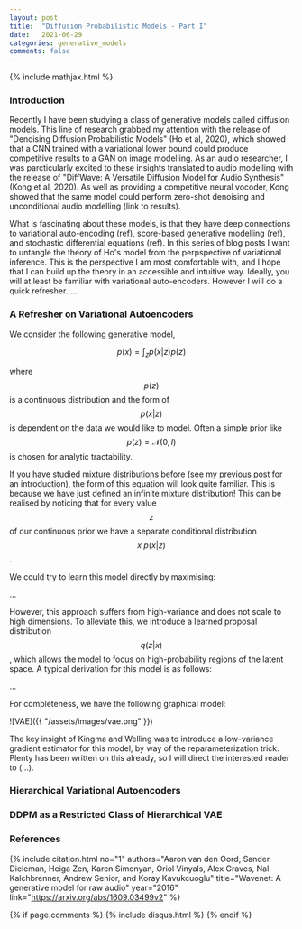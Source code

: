 ```yaml
---
layout: post
title:  "Diffusion Probabilistic Models - Part I"
date:   2021-06-29
categories: generative_models
comments: false
---
```


{% include mathjax.html %}

### Introduction

Recently I have been studying a class of generative models called diffusion models. This line of research
grabbed my attention with the release of "Denoising Diffusion Probabilistic Models" (Ho et al, 2020), which showed
that a CNN trained with a variational lower bound could produce competitive results to a GAN on image modelling. 
As an audio researcher, I was parcticularly excited to these insights translated to audio modelling with the release
of "DiffWave: A Versatile Diffusion Model for Audio Synthesis" (Kong et al, 2020). As well as providing a competitive neural
vocoder, Kong showed that the same model could perform zero-shot denoising and unconditional audio modelling (link to results).

What is fascinating about these models, is that they have deep connections to variational auto-encoding (ref), score-based generative modelling (ref), and 
stochastic differential equations (ref). In this series of blog posts I want to untangle the theory of Ho's model from the perpspective
of variational inference. This is the perspective I am most comfortable with, and I hope that I can build up the theory in an accessible and
intuitive way. Ideally, you will at least be familiar with variational auto-encoders. However I will do a quick refresher.
...


### A Refresher on Variational Autoencoders

We consider the following generative model,

$$
  p(x) = \int_{z}p(x|z)p(z)
$$

where $$ p(z) $$ is a continuous distribution and the form of $$ p(x|z) $$ is dependent
on the data we would like to model. Often a simple prior like $$ p(z) = \mathcal{N}(0, I) $$ is chosen for 
analytic tractability.

If you have studied mixture distributions before (see my [previous post] for an
introduction), the form of this equation will look quite familiar. This is because
we have just defined an infinite mixture distribution! This can be
realised by noticing that for every value $$ z $$ of our continuous prior we have a
separate conditional distribution $$ x ~ p(x|z) $$.

We could try to learn this model directly by maximising:

...

However, this approach suffers from high-variance and does not scale to high dimensions. To alleviate this,
we introduce a learned proposal distribution $$ q(z|x) $$, which allows the model to focus on high-probability
regions of the latent space. A typical derivation for this model is as follows:

...


For completeness, we have the following graphical model:

![VAE]({{ "/assets/images/vae.png" }})


The key insight of Kingma and Welling was to introduce a low-variance gradient estimator for this model,
by way of the reparameterization trick. Plenty has been written on this already, so I will direct the interested
reader to (...).


### Hierarchical Variational Autoencoders



### DDPM as a Restricted Class of Hierarchical VAE




### References

{% include citation.html
    no="1"
    authors="Aaron van den Oord, Sander Dieleman, 
    Heiga Zen, Karen Simonyan, Oriol Vinyals, Alex Graves, Nal Kalchbrenner, Andrew Senior, and Koray Kavukcuoglu"
    title="Wavenet: A generative model for raw audio"
    year="2016"
    link="https://arxiv.org/abs/1609.03499v2"
%}

{% if page.comments %}
{% include disqus.html %}
{% endif %}

[pytorch]: https://pytorch.org
[kmeans]: https://en.wikipedia.org/wiki/K-means_clustering
[github]: https://github.com/angusturner/generative_models/
[popgun]: http://popgun.ai/
[variational autoencoders]: https://arxiv.org/abs/1312.6114
[twitter]: https://twitter.com/AngusTurner9
[previous post]: https://angusturner.github.io/generative_models/2017/11/03/pytorch-gaussian-mixture-model.html
